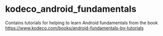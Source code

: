 # kodeco_android_fundamentals
Contains tutorials for helping to learn Android fundamentals from the book https://www.kodeco.com/books/android-fundamentals-by-tutorials
